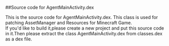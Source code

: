 ##Source code for AgentMainActivity.dex

This is the source code for AgentMainActivity.dex. This class is used for patching AssetManager and Resources for Minecraft Game.  
If you'd like to build it,please create a new project and put this source code in it.Then please extract the class AgentMainActivity.dex from classes.dex as a dex file.  
